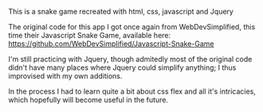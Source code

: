 This is a snake game recreated with html, css, javascript and Jquery

The original code for this app I got once again from WebDevSimplified, this time their Javascript Snake Game, available here: https://github.com/WebDevSimplified/Javascript-Snake-Game

I'm still practicing with Jquery, though admitedly most of the original code didn't have many places where Jquery could simplify anything; I thus improvised with my own additions.

In the process I had to learn quite a bit about css flex and all it's intricacies, which hopefully will become useful in the future.
